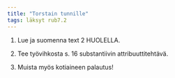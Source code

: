 ```yaml
---
title: "Torstain tunnille"
tags: läksyt rub7.2
---
```


1. Lue ja suomenna text 2 HUOLELLA.

2. Tee työvihkosta s. 16 substantiivin attribuuttitehtävä.

3. Muista myös kotiaineen palautus!